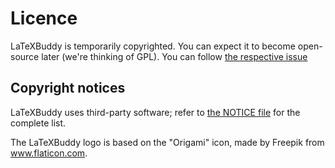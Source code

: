 # Licence

LaTeXBuddy is temporarily copyrighted. You can expect it to become open-source later (we're thinking of GPL). You can follow [the respective issue](https://gitlab.com/LaTeXBuddy/LaTeXBuddy/-/issues/105)

## Copyright notices

LaTeXBuddy uses third-party software; refer to [the NOTICE file](https://gitlab.com/LaTeXBuddy/LaTeXBuddy/-/blob/master/NOTICE) for the complete list.

The LaTeXBuddy logo is based on the "Origami" icon, made by Freepik from www.flaticon.com.
